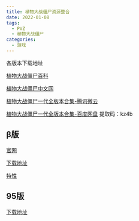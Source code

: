 ```yaml
---
title: 植物大战僵尸资源整合
date: 2022-01-08
tags:
  - PVZ
  - 植物大战僵尸
categories:
  - 游戏
---
```


各版本下载地址

[植物大战僵尸百科](http://www.pvzbaike.com/)

[植物大战僵尸中文网](http://pvz.booen.vip/)

[植物大战僵尸一代全版本合集-腾讯微云](https://share.weiyun.com/R4wE56c4)

[植物大战僵尸一代全版本合集-百度网盘](https://pan.baidu.com/s/1wVvCs0DLlRqv6_EqUYk5sg) 提取码：kz4b



## β版

[官网](https://pvz-beta.site)

[下载地址](https://pvz-beta.site/download.html)

[特性](https://pvz-beta.site/features.html)

## 95版

[下载地址](http://www.pvzbaike.com/archives/pvz_95_version_download/)
